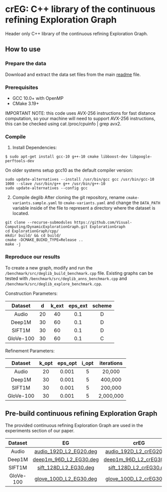 # crEG: C++ library of the continuous refining Exploration Graph 

Header only C++ library of the continuous refining Exploration Graph.

## How to use

### Prepare the data

Download and extract the data set files from the main [readme](../readme.md) file.

### Prerequisites

+ GCC 10.0+ with OpenMP
+ CMake 3.19+

IMPORTANT NOTE: this code uses AVX-256 instructions for fast distance computation, so your machine will need to support AVX-256 instructions, this can be checked using cat /proc/cpuinfo | grep avx2.

### Compile

1. Install Dependencies:
```
$ sudo apt-get install gcc-10 g++-10 cmake libboost-dev libgoogle-perftools-dev
```

On older systems setup gcc10 as the default compiler version:
```
sudo update-alternatives --install /usr/bin/gcc gcc /usr/bin/gcc-10 1000 --slave /usr/bin/g++ g++ /usr/bin/g++-10
sudo update-alternatives --config gcc
```

2. Compile deglib
After cloning the git repository, rename `cmake-variants.sample.yaml` to `cmake-variants.yaml` and change the `DATA_PATH` variable inside of the file to represent a directory where the dataset is located.

```
git clone --recurse-submodules https://github.com/Visual-Computing/DynamicExplorationGraph.git ExplorationGraph
cd ExplorationGraph/cpp/
mkdir build/ && cd build/
cmake -DCMAKE_BUIKD_TYPE=Release ..
make -j
```

### Reproduce our results

To create a new graph, modify and run the `/benchmark/src/deglib_build_benchmark.cpp` file. Existing graphs can be tested with `/benchmark/src/deglib_anns_benchmark.cpp` and `/benchmark/src/deglib_explore_benchmark.cpp`.

Construction Parameters:

|  Dataset  |  d  | k_ext | eps_ext | scheme |
|:---------:|:---:|:------:|:------:|:------:|
| Audio     | 20  |  40   |   0.1   |    D   |
| Deep1M    | 30  |  60   |   0.1   |    D   |
| SIFT1M    | 30  |  60   |   0.1   |    D   |
| GloVe-100 | 30  |  60   |   0.1   |    C   |

Refinement Parameters:

|  Dataset  | k_opt | eps_opt | i_opt | iterations |
|:---------:|:-----:|:-------:|:-----:|:----------:|
| Audio     |  20   |  0.001  |   5   |    20,000  |
| Deep1M    |  30   |  0.001  |   5   |   400,000  |
| SIFT1M    |  30   |  0.001  |   5   |   200,000  |
| GloVe-100 |  30   |  0.001  |   5   | 2,000,000  |


## Pre-build continuous refining Exploration Graph 

The provided continuous refining Exploration Graph are used in the experiments section of our paper.

|  Dataset  |  EG  |  crEG  |
|:---------:|:----:|:------:|
| Audio     | [audio_192D_L2_EG20.deg](https://static.visual-computing.com/paper/DEG/audio_192D_L2_EG20.deg.gz) | [audio_192D_L2_crEG20.deg](https://static.visual-computing.com/paper/DEG/audio_192D_L2_crEG20.deg.gz) |
| Deep1M    | [deep1m_96D_L2_EG30.deg](https://static.visual-computing.com/paper/DEG/deep1m_96D_L2_EG30.deg.gz) | [deep1m_96D_L2_crEG30.deg](https://static.visual-computing.com/paper/DEG/deep1m_96D_L2_crEG30.deg.gz) |
| SIFT1M    | [sift_128D_L2_EG30.deg](https://static.visual-computing.com/paper/DEG/sift_128D_L2_EG30.deg.gz) | [sift_128D_L2_crEG30.deg](https://static.visual-computing.com/paper/DEG/sift_128D_L2_crEG30.deg.gz) |
| GloVe-100 | [glove_100D_L2_EG30.deg](https://static.visual-computing.com/paper/DEG/glove_100D_L2_EG30.deg.gz) | [glove_100D_L2_crEG30.deg](https://static.visual-computing.com/paper/DEG/glove_100D_L2_crEG30.deg.gz) |

